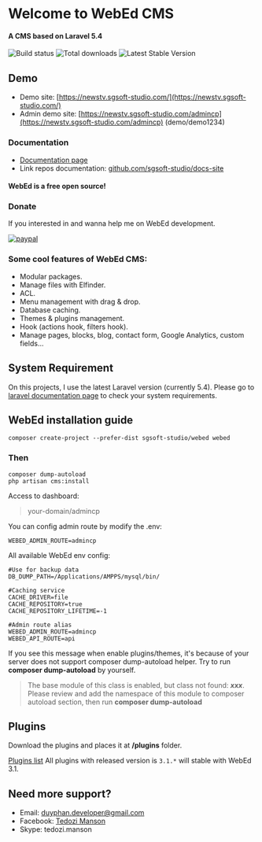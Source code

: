 # Welcome to WebEd CMS
#### A CMS based on Laravel 5.4
![Build status](https://travis-ci.org/sgsoft-studio/webed.svg)
![Total downloads](https://poser.pugx.org/sgsoft-studio/base/d/total.svg)
![Latest Stable Version](https://poser.pugx.org/sgsoft-studio/base/v/stable.svg)

## Demo
- Demo site: [https://newstv.sgsoft-studio.com/](https://newstv.sgsoft-studio.com/)
- Admin demo site: [https://newstv.sgsoft-studio.com/admincp](https://newstv.sgsoft-studio.com/admincp) (demo/demo1234)

### Documentation
- [Documentation page](https://webed.sgsoft-studio.com/docs/3.1/overview)
- Link repos documentation: [github.com/sgsoft-studio/docs-site](https://github.com/sgsoft-studio/docs-site)

#### WebEd is a free open source!

### Donate
If you interested in and wanna help me on WebEd development.

[![paypal](https://www.paypalobjects.com/en_US/i/btn/btn_donateCC_LG.gif)](https://www.paypal.me/duyphan2502)

### Some cool features of WebEd CMS:
- Modular packages.
- Manage files with Elfinder.
- ACL.
- Menu management with drag & drop.
- Database caching.
- Themes & plugins management.
- Hook (actions hook, filters hook).
- Manage pages, blocks, blog, contact form, Google Analytics, custom fields...

## System Requirement
On this projects, I use the latest Laravel version (currently 5.4). 
Please go to [laravel documentation page](https://laravel.com/docs/5.4/installation) to check your system requirements.

## WebEd installation guide

```
composer create-project --prefer-dist sgsoft-studio/webed webed
```

### Then
```
composer dump-autoload
php artisan cms:install
```

Access to dashboard:
> your-domain/admincp

You can config admin route by modify the .env:
```
WEBED_ADMIN_ROUTE=admincp
```

All available WebEd env config:
```
#Use for backup data
DB_DUMP_PATH=/Applications/AMPPS/mysql/bin/

#Caching service
CACHE_DRIVER=file
CACHE_REPOSITORY=true
CACHE_REPOSITORY_LIFETIME=-1

#Admin route alias
WEBED_ADMIN_ROUTE=admincp
WEBED_API_ROUTE=api
```

If you see this message when enable plugins/themes, it's because of your server does not support composer dump-autoload
helper. Try to run **composer dump-autoload** by yourself.


>The base module of this class is enabled, but class not found: ***xxx***. Please review and add the namespace of this module to composer autoload section, then run **composer dump-autoload**


## Plugins
Download the plugins and places it at **/plugins** folder.

[Plugins list](https://github.com/webed-plugins)
All plugins with released version is `3.1.*` will stable with WebEd 3.1.

## Need more support?
- Email: [duyphan.developer@gmail.com](mailto:duyphan.developer@gmail.com)
- Facebook: [Tedozi Manson](https://www.facebook.com/duyphan.developer)
- Skype: tedozi.manson
